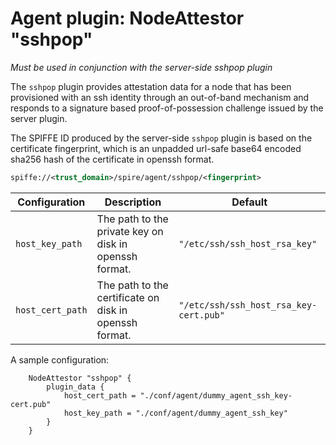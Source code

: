 # Agent plugin: NodeAttestor "sshpop"

*Must be used in conjunction with the server-side sshpop plugin*

The `sshpop` plugin provides attestation data for a node that has been
provisioned with an ssh identity through an out-of-band mechanism and responds
to a signature based proof-of-possession challenge issued by the server
plugin.

The SPIFFE ID produced by the server-side `sshpop` plugin is based on the certificate fingerprint,
which is an unpadded url-safe base64 encoded sha256 hash of the certificate in openssh format.

```xml
spiffe://<trust_domain>/spire/agent/sshpop/<fingerprint>
```

| Configuration    | Description                                            | Default                                |
|------------------|--------------------------------------------------------|----------------------------------------|
| `host_key_path`  | The path to the private key on disk in openssh format. | `"/etc/ssh/ssh_host_rsa_key"`          |
| `host_cert_path` | The path to the certificate on disk in openssh format. | `"/etc/ssh/ssh_host_rsa_key-cert.pub"` |

A sample configuration:

```hcl
    NodeAttestor "sshpop" {
        plugin_data {
            host_cert_path = "./conf/agent/dummy_agent_ssh_key-cert.pub"
            host_key_path = "./conf/agent/dummy_agent_ssh_key"
        }
    }
```
